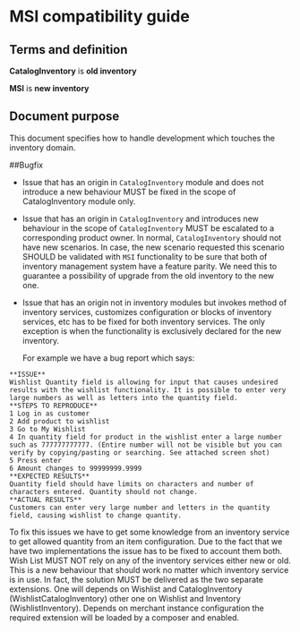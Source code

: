 # MSI compatibility guide

## Terms and definition

**CatalogInventory** is **old inventory**

**MSI** is **new inventory**

## Document purpose

This document specifies how to handle development which touches the inventory domain.

##Bugfix

* Issue that has an origin in `CatalogInventory` module
    and does not introduce a new behaviour MUST be 
    fixed in the scope of CatalogInventory module only.
* Issue that has an origin in `CatalogInventory` and introduces
    new behaviour in the scope of `CatalogInventory` MUST
    be escalated to a corresponding product owner. In normal,
    `CatalogInventory` should not have new scenarios. In case,
    the new scenario requested this scenario SHOULD be validated
    with `MSI` functionality to be sure that both of inventory
    management system have a feature parity. We need this to guarantee
    a possibility of upgrade from the old inventory to the new one.
* Issue that has an origin not in inventory modules but invokes
    method of inventory services, customizes configuration or 
    blocks of inventory services, etc has to be fixed for both 
    inventory services. The only exception is when the functionality
    is exclusively declared for the new inventory.
    
    For example we have a bug report which says:


```
**ISSUE**
Wishlist Quantity field is allowing for input that causes undesired results with the wishlist functionality. It is possible to enter very large numbers as well as letters into the quantity field. 
**STEPS TO REPRODUCE**
1 Log in as customer
2 Add product to wishlist
3 Go to My Wishlist
4 In quantity field for product in the wishlist enter a large number such as 777777777777. (Entire number will not be visible but you can verify by copying/pasting or searching. See attached screen shot)
5 Press enter
6 Amount changes to 99999999.9999
**EXPECTED RESULTS**
Quantity field should have limits on characters and number of characters entered. Quantity should not change.
**ACTUAL RESULTS**
Customers can enter very large number and letters in the quantity field, causing wishlist to change quantity.
```

To fix this issues we have to get some knowledge from an inventory service to get allowed quantity from an item configuration.
Due to the fact that we have two implementations the issue has to be fixed to account them both.
Wish List MUST NOT rely on any of the inventory services either new or old.
This is a new behaviour that should work no matter which inventory service is in use.
In fact, the solution MUST be delivered as the two separate extensions.
One will depends on Wishlist and CatalogInventory (WishlistCatalogInventory) other one on Wishlist and Inventory (WishlistInventory).
Depends on merchant instance configuration the required extension will be loaded by a composer and enabled.